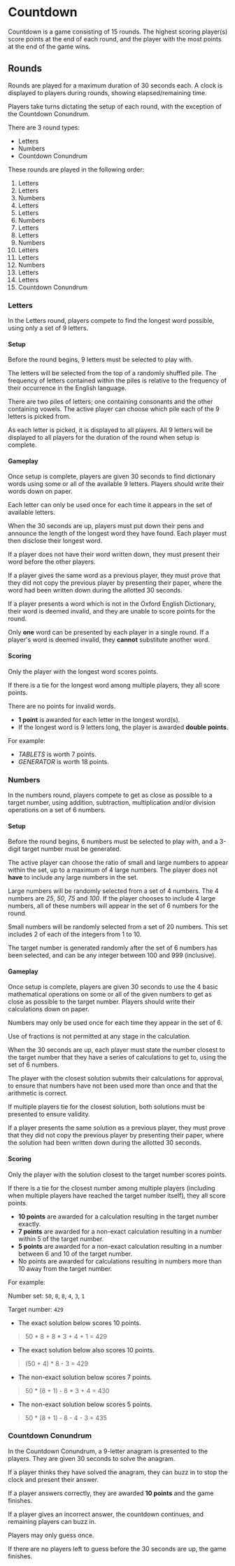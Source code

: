 # Countdown

Countdown is a game consisting of 15 rounds. The highest scoring player(s) score points at the end of each round, and the player with the most points at the end of the game wins.

## Rounds

Rounds are played for a maximum duration of 30 seconds each. A clock is displayed to players during rounds, showing elapsed/remaining time.

Players take turns dictating the setup of each round, with the exception of the Countdown Conundrum.

There are 3 round types:

- Letters
- Numbers
- Countdown Conundrum

These rounds are played in the following order:

1. Letters
2. Letters
3. Numbers
4. Letters
5. Letters
6. Numbers
7. Letters
8. Letters
9. Numbers
10. Letters
11. Letters
12. Numbers
13. Letters
14. Letters
15. Countdown Conundrum

### Letters

In the Letters round, players compete to find the longest word possible, using only a set of 9 letters.

#### Setup

Before the round begins, 9 letters must be selected to play with.

The letters will be selected from the top of a randomly shuffled pile. The frequency of letters contained within the piles is relative to the frequency of their occurrence in the English language.

There are two piles of letters; one containing consonants and the other containing vowels. The active player can choose which pile each of the 9 letters is picked from.

As each letter is picked, it is displayed to all players. All 9 letters will be displayed to all players for the duration of the round when setup is complete.

#### Gameplay

Once setup is complete, players are given 30 seconds to find dictionary words using some or all of the available 9 letters. Players should write their words down on paper.

Each letter can only be used once for each time it appears in the set of available letters.

When the 30 seconds are up, players must put down their pens and announce the length of the longest word they have found. Each player must then disclose their longest word.

If a player does not have their word written down, they must present their word before the other players.

If a player gives the same word as a previous player, they must prove that they did not copy the previous player by presenting their paper, where the word had been written down during the allotted 30 seconds.

If a player presents a word which is not in the Oxford English Dictionary, their word is deemed invalid, and they are unable to score points for the round.

Only **one** word can be presented by each player in a single round. If a player's word is deemed invalid, they **cannot** substitute another word.

#### Scoring

Only the player with the longest word scores points.

If there is a tie for the longest word among multiple players, they all score points.

There are no points for invalid words.

- **1 point** is awarded for each letter in the longest word(s).
- If the longest word is 9 letters long, the player is awarded **double points**.

For example:

- *TABLETS* is worth 7 points.
- *GENERATOR* is worth 18 points.

### Numbers

In the numbers round, players compete to get as close as possible to a target number, using addition, subtraction, multiplication and/or division operations on a set of 6 numbers.

#### Setup

Before the round begins, 6 numbers must be selected to play with, and a 3-digit target number must be generated.

The active player can choose the ratio of small and large numbers to appear within the set, up to a maximum of 4 large numbers. The player does not **have** to include any large numbers in the set.

Large numbers will be randomly selected from a set of 4 numbers. The 4 numbers are *25*, *50*, *75* and *100*. If the player chooses to include 4 large numbers, all of these numbers will appear in the set of 6 numbers for the round.

Small numbers will be randomly selected from a set of 20 numbers. This set includes 2 of each of the integers from 1 to 10.

The target number is generated randomly after the set of 6 numbers has been selected, and can be any integer between 100 and 999 (inclusive).

#### Gameplay

Once setup is complete, players are given 30 seconds to use the 4 basic mathematical operations on some or all of the given numbers to get as close as possible to the target number. Players should write their calculations down on paper.

Numbers may only be used once for each time they appear in the set of 6.

Use of fractions is not permitted at any stage in the calculation.

When the 30 seconds are up, each player must state the number closest to the target number that they have a series of calculations to get to, using the set of 6 numbers.

The player with the closest solution submits their calculations for approval, to ensure that numbers have not been used more than once and that the arithmetic is correct.

If multiple players tie for the closest solution, both solutions must be presented to ensure validity.

If a player presents the same solution as a previous player, they must prove that they did not copy the previous player by presenting their paper, where the solution had been written down during the allotted 30 seconds.

#### Scoring

Only the player with the solution closest to the target number scores points.

If there is a tie for the closest number among multiple players (including when multiple players have reached the target number itself), they all score points.

- **10 points** are awarded for a calculation resulting in the target number exactly.
- **7 points** are awarded for a non-exact calculation resulting in a number within 5 of the target number.
- **5 points** are awarded for a non-exact calculation resulting in a number between 6 and 10 of the target number.
- No points are awarded for calculations resulting in numbers more than 10 away from the target number.

For example:

Number set: `50`, `8`, `8`, `4`, `3`, `1`

Target number: `429`

- The exact solution below scores 10 points.
> 50 * 8 + 8 * 3 + 4 + 1 = 429

- The exact solution below also scores 10 points.
> (50 + 4) * 8 - 3 = 429

- The non-exact solution below scores 7 points.
> 50 * (8 + 1) - 8 * 3 + 4 = 430

- The non-exact solution below scores 5 points.
> 50 * (8 + 1) - 8 - 4 - 3 = 435

### Countdown Conundrum

In the Countdown Conundrum, a 9-letter anagram is presented to the players. They are given 30 seconds to solve the anagram.

If a player thinks they have solved the anagram, they can buzz in to stop the clock and present their answer.

If a player answers correctly, they are awarded **10 points** and the game finishes.

If a player gives an incorrect answer, the countdown continues, and remaining players can buzz in.

Players may only guess once.

If there are no players left to guess before the 30 seconds are up, the game finishes.
